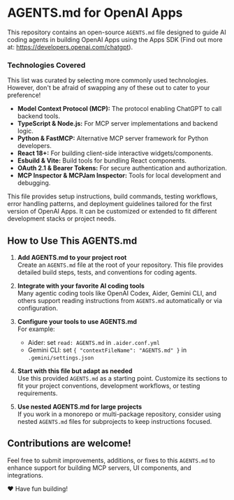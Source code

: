 # AGENTS.md for OpenAI Apps

This repository contains an open-source `AGENTS.md` file designed to guide AI coding agents in building OpenAI Apps using the Apps SDK (Find out more at: https://developers.openai.com/chatgpt).

### Technologies Covered

This list was curated by selecting more commonly used technologies. However, don't be afraid of swapping any of these out to cater to your preference!

- **Model Context Protocol (MCP):** The protocol enabling ChatGPT to call backend tools.
- **TypeScript & Node.js:** For MCP server implementations and backend logic.
- **Python & FastMCP:** Alternative MCP server framework for Python developers.
- **React 18+:** For building client-side interactive widgets/components.
- **Esbuild & Vite:** Build tools for bundling React components.
- **OAuth 2.1 & Bearer Tokens:** For secure authentication and authorization.
- **MCP Inspector & MCPJam Inspector:** Tools for local development and debugging.

This file provides setup instructions, build commands, testing workflows, error handling patterns, and deployment guidelines tailored for the first version of OpenAI Apps. It can be customized or extended to fit different development stacks or project needs.

## How to Use This AGENTS.md

1. **Add AGENTS.md to your project root**  
   Create an `AGENTS.md` file at the root of your repository. This file provides detailed build steps, tests, and conventions for coding agents.

2. **Integrate with your favorite AI coding tools**  
   Many agentic coding tools like OpenAI Codex, Aider, Gemini CLI, and others support reading instructions from `AGENTS.md` automatically or via configuration.

3. **Configure your tools to use AGENTS.md**  
   For example:

   - Aider: set `read: AGENTS.md` in `.aider.conf.yml`
   - Gemini CLI: set `{ "contextFileName": "AGENTS.md" }` in `.gemini/settings.json`

4. **Start with this file but adapt as needed**  
   Use this provided `AGENTS.md` as a starting point. Customize its sections to fit your project conventions, development workflows, or testing requirements.

5. **Use nested AGENTS.md for large projects**  
   If you work in a monorepo or multi-package repository, consider using nested `AGENTS.md` files for subprojects to keep instructions focused.

## Contributions are welcome!

Feel free to submit improvements, additions, or fixes to this `AGENTS.md` to enhance support for building MCP servers, UI components, and integrations.

❤️ Have fun building!
